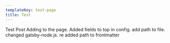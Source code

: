 ```yaml
---
templateKey: test-page
title: Test
---
```

Test Post Adding to the page. Added fields to top in config. add path to file. changed gatsby-node.js. re added path to frontmatter
